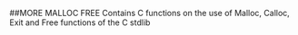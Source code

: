 ##MORE MALLOC FREE
Contains C functions on the use of Malloc, Calloc, Exit and Free functions of
the C stdlib